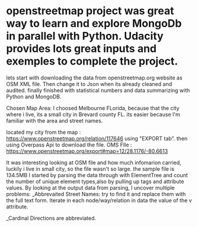 # openstreetmap project was great way to learn and explore MongoDb in parallel with Python. Udacity provides lots great inputs and exemples to complete the project.

lets start with downloading the data from openstreetmap.org website as OSM XML file. Then change it to Json when its already cleaned and audited. finally finished with statistical numbers and data summarizing with Python and MongoDB. 

Chosen Map Area:
I choosed Melbourne FLorida, because that the city where i live, its a small city in Brevard county FL. its easier because I'm familiar with the area and street names. 

located my city from the map : https://www.openstreetmap.org/relation/117646 using "EXPORT tab". then using Overpass Api to download the file. 
OMS FIle : https://www.openstreetmap.org/export#map=12/28.1176/-80.6613

It was interesting looking at OSM file and how much infomarion carried, luckily i live in small city, so the file wasn't so large. the sample file is 134.5MB
I started by parsing the data through with ElementTree and count the number of unique element types,also by pulling up tags and attribute values. By looking at the output data from parsing, I uncover multiple problems:
_Abbrevaited Street Names: try to find it and replace them with the full text form. Iterate in each node/way/relation in data
the value of the v attribute.

_Cardinal Directions are abbreviated.



